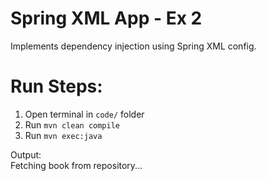 # Spring XML App - Ex 2
Implements dependency injection using Spring XML config.

# Run Steps:
1. Open terminal in `code/` folder  
2. Run `mvn clean compile`  
3. Run `mvn exec:java`  

Output:  
Fetching book from repository...